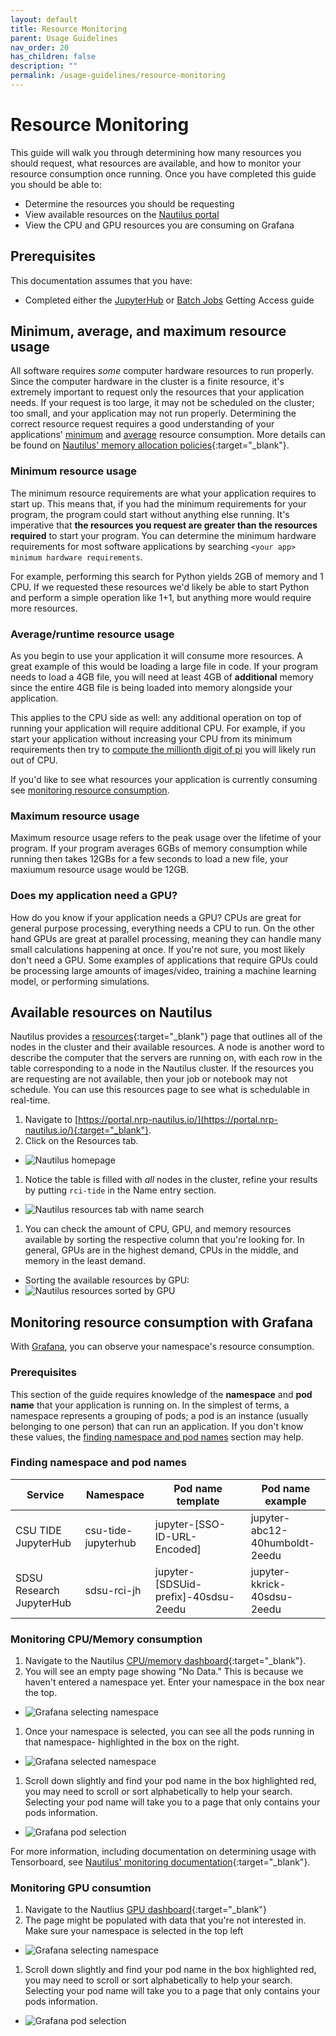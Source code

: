 ```yaml
---
layout: default
title: Resource Monitoring
parent: Usage Guidelines
nav_order: 20
has_children: false
description: ""
permalink: /usage-guidelines/resource-monitoring
---
```


# Resource Monitoring

This guide will walk you through determining how many resources you should request, what resources are available, and how to monitor your resource consumption once running.
Once you have completed this guide you should be able to:
- Determine the resources you should be requesting
- View available resources on the [Nautilus portal](portal.nrp-nautilus.io/resources)
- View the CPU and GPU resources you are consuming on Grafana

## Prerequisites

This documentation assumes that you have:
- Completed either the [JupyterHub](/jupyterhub/gettingaccess) or [Batch Jobs](/batch-jobs/getting-access) Getting Access guide

## Minimum, average, and maximum resource usage

All software requires _some_ computer hardware resources to run properly. Since the computer hardware in the cluster is a finite resource, it's extremely important to request only the resources that your application needs. If your request is too large, it may not be scheduled on the cluster; too small, and your application may not run properly. Determining the correct resource request requires a good understanding of your applications' [minimum](#minimum-resource-usage) and [average](#averageruntime-resource-usage) resource consumption. More details can be found on [Nautilus' memory allocation policies](https://docs.nationalresearchplatform.org/userdocs/start/policies/#memory-allocation){:target="_blank"}. 

### Minimum resource usage

The minimum resource requirements are what your application requires to start up. This means that, if you had the minimum requirements for your program, the program could start without anything else running. It's imperative that **the resources you request are greater than the resources required** to start your program. You can determine the minimum hardware requirements for most software applications by searching `<your app> minimum hardware requirements`. 

For example, performing this search for Python yields 2GB of memory and 1 CPU. If we requested these resources we'd likely be able to start Python and perform a simple operation like 1+1, but anything more would require more resources.

### Average/runtime resource usage

As you begin to use your application it will consume more resources. A great example of this would be loading a large file in code. If your program needs to load a 4GB file, you will need at least 4GB of **additional** memory since the entire 4GB file is being loaded into memory alongside your application. 

This applies to the CPU side as well: any additional operation on top of running your application will require additional CPU. For example, if you start your application without increasing your CPU from its minimum requirements then try to [compute the millionth digit of pi](http://www.numberworld.org/y-cruncher/) you will likely run out of CPU.

If you'd like to see what resources your application is currently consuming see [monitoring resource consumption](#monitoring-resource-consumption-with-grafana).

### Maximum resource usage

Maximum resource usage refers to the peak usage over the lifetime of your program. If your program averages 6GBs of memory consumption while running then takes 12GBs for a few seconds to load a new file, your maxiumum resource usage would be 12GB.

### Does my application need a GPU?

How do you know if your application needs a GPU? CPUs are great for general purpose processing, everything needs a CPU to run. On the other hand GPUs are great at parallel processing, meaning they can handle many small calculations happening at once. If you're not sure, you most likely don't need a GPU. Some examples of applications that require GPUs could be processing large amounts of images/video, training a machine learning model, or performing simulations.

## Available resources on Nautilus

Nautilus provides a [resources](https://portal.nrp-nautilus.io/resources){:target="_blank"} page that outlines all of the nodes in the cluster and their available resources. 
A node is another word to describe the computer that the servers are running on, with each row in the table corresponding to a node in the Nautilus cluster. 
If the resources you are requesting are not available, then your job or notebook may not schedule. You can use this resources page to see what is schedulable in real-time.

1. Navigate to [https://portal.nrp-nautilus.io/](https://portal.nrp-nautilus.io/){:target="_blank"}.
1. Click on the Resources tab.
  - ![Nautilus homepage](/images/usage-guidelines/resourcemonitoring1.png)
1. Notice the table is filled with _all_ nodes in the cluster, refine your results by putting `rci-tide` in the Name entry section.
  - ![Nautilus resources tab with name search](/images/usage-guidelines/resourcemonitoring2.png)
1. You can check the amount of CPU, GPU, and memory resources available by sorting the respective column that you're looking for. In general, GPUs are in the highest demand, CPUs in the middle, and memory in the least demand.
  - Sorting the available resources by GPU:
  - ![Nautilus resources sorted by GPU](/images/usage-guidelines/resourcemonitoring3.png)

## Monitoring resource consumption with Grafana

With [Grafana](https://grafana.nrp-nautilus.io/), you can observe your namespace's resource consumption.

### Prerequisites

This section of the guide requires knowledge of the **namespace** and **pod name** that your application is running on. In the simplest of terms, a namespace represents a grouping of pods; a pod is an instance (usually belonging to one person) that can run an application. If you don't know these values, the [finding namespace and pod names](#finding-namespace-and-pod-names) section may help.

### Finding namespace and pod names

Service | Namespace | Pod name template | Pod name example
--------|-----------|-------------------|-----------------
CSU TIDE JupyterHub | csu-tide-jupyterhub | jupyter-[SSO-ID-URL-Encoded] | jupyter-abc12-40humboldt-2eedu
SDSU Research JupyterHub | sdsu-rci-jh | jupyter-[SDSUid-prefix]-40sdsu-2eedu | jupyter-kkrick-40sdsu-2eedu

### Monitoring CPU/Memory consumption
1. Navigate to the Nautilus [CPU/memory dashboard](https://grafana.nrp-nautilus.io/d/85a562078cdf77779eaa1add43ccec1e/kubernetes-compute-resources-namespace-pods){:target="_blank"}.
1. You will see an empty page showing "No Data." This is because we haven't entered a namespace yet. Enter your namespace in the box near the top. 
  - ![Grafana selecting namespace](/images/usage-guidelines/resourcemonitoring_cpu1.png)
1. Once your namespace is selected, you can see all the pods running in that namespace- highlighted in the box on the right.
  - ![Grafana selected namespace](/images/usage-guidelines/resourcemonitoring_cpu2.png)
1. Scroll down slightly and find your pod name in the box highlighted red, you may need to scroll or sort alphabetically to help your search. Selecting your pod name will take you to a page that only contains your pods information.
  - ![Grafana pod selection](/images/usage-guidelines/resourcemonitoring_cpu3.png)

For more information, including documentation on determining usage with Tensorboard, see [Nautilus' monitoring documentation](https://docs.nationalresearchplatform.org/userdocs/running/monitoring/){:target="_blank"}.

### Monitoring GPU consumtion
1. Navigate to the Nautlius [GPU dashboard](https://grafana.nrp-nautilus.io/d/dRG9q0Ymz/k8s-compute-resources-namespace-gpus?orgId=1&from=now-30m&to=now&timezone=browser&refresh=30s){:target="_blank"}
1. The page might be populated with data that you're not interested in. Make sure your namespace is selected in the top left
  - ![Grafana selecting namespace](/images/usage-guidelines/resourcemonitoring_gpu1.png)
1. Scroll down slightly and find your pod name in the box highlighted red, you may need to scroll or sort alphabetically to help your search. Selecting your pod name will take you to a page that only contains your pods information.
  - ![Grafana pod selection](/images/usage-guidelines/resourcemonitoring_gpu2.png)